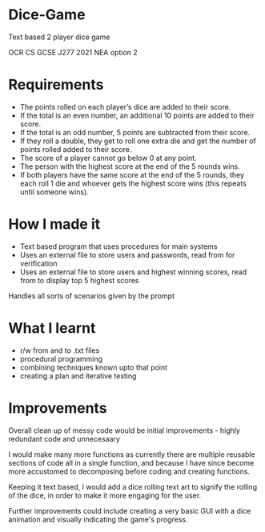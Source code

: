 # Dice-Game
Text based 2 player dice game

OCR CS GCSE J277 2021 NEA option 2

# Requirements
- The points rolled on each player’s dice are added to their score.
- If the total is an even number, an additional 10 points are added to their score.
- If the total is an odd number, 5 points are subtracted from their score.
- If they roll a double, they get to roll one extra die and get the number of points rolled added to their score.
- The score of a player cannot go below 0 at any point.
- The person with the highest score at the end of the 5 rounds wins.
- If both  players  have  the  same  score  at  the  end  of  the  5  rounds,  they  each  roll  1  die  and  whoever gets the highest score wins (this repeats until someone wins).

# How I made it
- Text based program that uses procedures for main systems
- Uses an external file to store users and passwords, read from for verification
- Uses an external file to store users and highest winning scores, read from to display top 5 highest scores

Handles all sorts of scenarios given by the prompt

# What I learnt
- r/w from and to .txt files
- procedural programming
- combining techniques known upto that point
- creating a plan and iterative testing

# Improvements
Overall clean up of messy code would be initial improvements - highly redundant code and unnecesaary 

I would make many more functions as currently there are multiple reusable sections of code all in a single function, and because I have since become more accustomed to decomposing before coding and creating functions.

Keeping it text based, I would add a dice rolling text art to signify the rolling of the dice, in order to make it more engaging for the user.

Further improvements could include creating a very basic GUI with a dice animation and visually indicating the game's progress.
